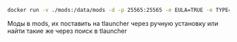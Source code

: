 ```bash
docker run -v ./mods:/data/mods -d -p 25565:25565 -e EULA=TRUE -e TYPE=FORGE -e ONLINE_MODE=FALSE -e VERSION=1.19.2 itzg/minecraft-server
```

Моды в mods, их поставить на tlauncher через ручную установку или найти такие же через поиск в tlauncher
